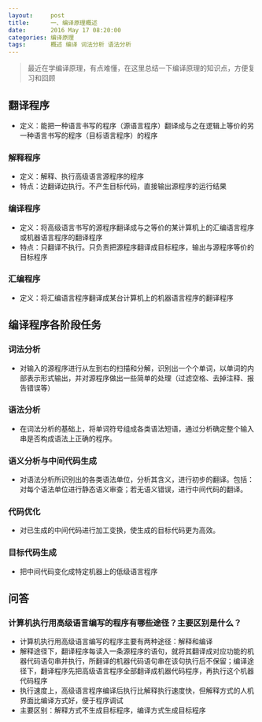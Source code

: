 ```yaml
---
layout:     post
title:      一、编译原理概述
date:       2016 May 17 08:20:00
categories: 编译原理
tags:       概述 编译 词法分析 语法分析
---
```


> 最近在学编译原理，有点难懂，在这里总结一下编译原理的知识点，方便复习和回顾

## 翻译程序

- 定义：能把一种语言书写的程序（源语言程序）翻译成与之在逻辑上等价的另一种语言书写的程序（目标语言程序）的程序

### 解释程序

- 定义：解释、执行高级语言源程序的程序
- 特点：边翻译边执行。不产生目标代码，直接输出源程序的运行结果

### 编译程序

- 定义：将高级语言书写的源程序翻译成与之等价的某计算机上的汇编语言程序或机器语言程序的翻译程序
- 特点：只翻译不执行。只负责把源程序翻译成目标程序，输出与源程序等价的目标程序

### 汇编程序

- 定义：将汇编语言程序翻译成某台计算机上的机器语言程序的翻译程序

## 编译程序各阶段任务

### 词法分析

- 对输入的源程序进行从左到右的扫描和分解，识别出一个个单词，以单词的内部表示形式输出，并对源程序做出一些简单的处理（过滤空格、去掉注释、报告错误等）

### 语法分析

- 在词法分析的基础上，将单词符号组成各类语法短语，通过分析确定整个输入串是否构成语法上正确的程序。

### 语义分析与中间代码生成

- 对语法分析所识别出的各类语法单位，分析其含义，进行初步的翻译。包括：对每个语法单位进行静态语义审查；若无语义错误，进行中间代码的翻译。

### 代码优化

- 对已生成的中间代码进行加工变换，使生成的目标代码更为高效。

### 目标代码生成

- 把中间代码变化成特定机器上的低级语言程序

## 问答

### 计算机执行用高级语言编写的程序有哪些途径？主要区别是什么？

- 计算机执行用高级语言编写的程序主要有两种途径：解释和编译
- 解释途径下，翻译程序每读入一条源程序的语句，就将其翻译成对应功能的机器代码语句串并执行，所翻译的机器代码语句串在该句执行后不保留；编译途径下，翻译程序先把高级语言程序全部翻译成机器代码程序，再执行这个机器代码程序
- 执行速度上，高级语言程序编译后执行比解释执行速度快，但解释方式的人机界面比编译方式好，便于程序调试
- 主要区别：解释方式不生成目标程序，编译方式生成目标程序


